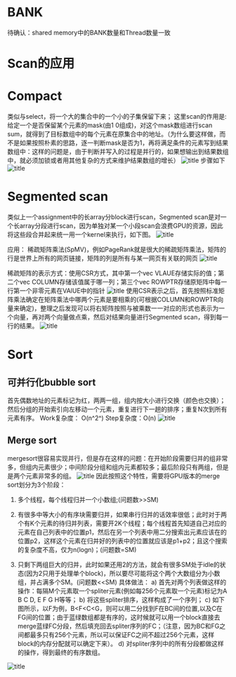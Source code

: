 
# BANK
待确认：shared memory中的BANK数量和Thread数量一致
# Scan的应用
# Compact
类似与select，将一个大的集合中的一个小的子集保留下来；
这里scan的作用是:给定一个是否保留某个元素的mask(由1 0组成)，对这个mask数组进行scan sum，就得到了目标数组中的每个元素在原集合中的地址。（为什么要这样做，而不是如果按照朴素的思路，逐一判断mask是否为1，再将满足条件的元素写到结果数组中：这样的问题是，由于判断并写入的过程是并行的，如果想输出到结果数组中，就必须加锁或者用其他复杂的方式来维护结果数组的增长）
![title](https://raw.githubusercontent.com/HViktorTsoi/gitnote-image/master/gitnote/2020/03/19/1584556074573-1584556074601.png)
步骤如下
![title](https://raw.githubusercontent.com/HViktorTsoi/gitnote-image/master/gitnote/2020/03/21/1584728222283-1584728222308.png)

# Segmented scan
类似上一个assignment中的长array分block进行scan，Segmented scan是对一个长array分段进行scan，因为单独对某一个小段scan会浪费GPU的资源，因此将这些段合并起来统一用一个kernel来执行，如下图。
![title](https://raw.githubusercontent.com/HViktorTsoi/gitnote-image/master/gitnote/2020/03/21/1584774081894-1584774081897.png)

应用： 稀疏矩阵乘法(SpMV)，例如PageRank就是很大的稀疏矩阵乘法，矩阵的行是世界上所有的网页链接，矩阵的列是所有与某一网页有关联的网页
![title](https://raw.githubusercontent.com/HViktorTsoi/gitnote-image/master/gitnote/2020/03/21/1584774214139-1584774214143.png)

稀疏矩阵的表示方式：使用CSR方式，其中第一个vec VLAUE存储实际的值；第二个vec COLUMN存储该值属于哪一列；第三个vec ROWPTR存储原矩阵中每一行第一个非零元素在VAlUE中的指针
![title](https://raw.githubusercontent.com/HViktorTsoi/gitnote-image/master/gitnote/2020/03/21/1584774756476-1584774756479.png)
使用CSR表示之后，首先按照标准矩阵乘法确定在矩阵乘法中哪两个元素是要相乘的(可根据COLUMN和ROWPTR向量来确定)，整理之后发现可以将右矩阵按照与被乘数一一对应的形式也表示为一个向量，再对两个向量做点乘，然后对结果向量进行Segmented scan，得到每一行的结果。
![title](https://raw.githubusercontent.com/HViktorTsoi/gitnote-image/master/gitnote/2020/03/21/1584775856234-1584775856237.png)

# Sort
## 可并行化bubble sort
首先偶数地址的元素标记为红，两两一组，组内按大小进行交换（颜色也交换）；然后分组的开始索引向左移动一个元素，重复进行下一趟的排序；重复N次到所有元素有序。
Work复杂度： O(n^2^)
Step复杂度：O(n)
![title](https://raw.githubusercontent.com/HViktorTsoi/gitnote-image/master/gitnote/2020/03/21/1584786032469-1584786032472.png)

## Merge sort
mergesort很容易实现并行，但是存在这样的问题：在开始阶段需要归并的组非常多，但组内元素很少；中间阶段分组和组内元素都较多；最后阶段只有两组，但是是两个元素非常多的组。
![title](https://raw.githubusercontent.com/HViktorTsoi/gitnote-image/master/gitnote/2020/03/22/1584816167642-1584816167645.png)
因此按照这个特性，需要将GPU版本的merge sort划分为3个阶段：

1. 多个线程，每个线程归并一个小数组;(问题数>>SM)

2. 有很多中等大小的有序块需要归并，如果串行归并的话效率很低；此时对于两个有K个元素的待归并列表，需要开2K个线程；每个线程首先知道自己对应的元素在自己列表中的位置p1，然后在另一个列表中用二分搜索出元素应该在的位置p2，这样这个元素在归并好的列表中的位置就应该是p1+p2；且这个搜索的复杂度不高，仅为n(logn)；(问题数=SM)

3. 只剩下两组巨大的归并，此时如果还用2的方法，就会有很多SM处于idle的状态(因为2只用于处理单个block)，所以要尽可能将这个两个大数组分为小数组，并占满多个SM。(问题数<<SM)
具体做法：
a) 首先对两个列表做这样的操作：每隔M个元素取一个spliter元素(例如每256个元素取一个元素)标记为A B C D, E F G H等等；
b) 将这些spliter排序，这样构成了一个序列；
c) 如下图所示，以F为例，B<F<C<G，则可以用二分找到F在BC间的位置,以及C在FG间的位置；由于蓝绿数组都是有序的，这时候就可以用一个block直接去merge蓝绿FC分段，然后填充回去spliter序列的FC；（注意，因为BC和FG之间都最多只有256个元素，所以可以保证FC之间不超过256个元素，这样block的内存分配就可以确定下来）。
d) 对spliter序列中的所有分段都做这样的操作，得到最终的有序数组。

![title](https://raw.githubusercontent.com/HViktorTsoi/gitnote-image/master/gitnote/2020/03/22/1584816381706-1584816381709.png)